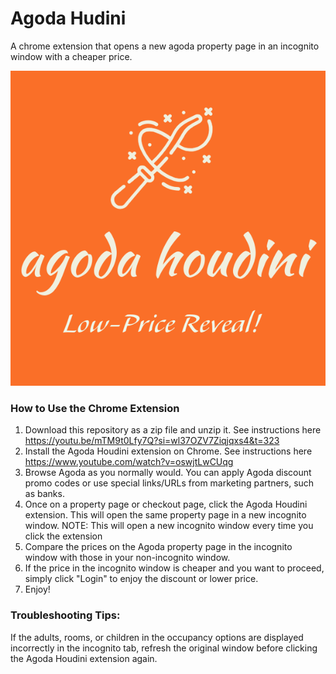 # Agoda Hudini
A chrome extension that opens a new agoda property page in an incognito window with a cheaper price.

![](https://github.com/shalomsiy638/agodahoudini/blob/main/Logo%20maker%20project-1%20(1).png)

### How to Use the Chrome Extension

1. Download this repository as a zip file and unzip it. See instructions here https://youtu.be/mTM9t0Lfy7Q?si=wl37OZV7Ziqjqxs4&t=323
2. Install the Agoda Houdini extension on Chrome. See instructions here https://www.youtube.com/watch?v=oswjtLwCUqg
3. Browse Agoda as you normally would. You can apply Agoda discount promo codes or use special links/URLs from marketing partners, such as banks.
4. Once on a property page or checkout page, click the Agoda Houdini extension. This will open the same property page in a new incognito window. NOTE: This will open a new incognito window every time you click the extension
5. Compare the prices on the Agoda property page in the incognito window with those in your non-incognito window.
6. If the price in the incognito window is cheaper and you want to proceed, simply click "Login" to enjoy the discount or lower price.
8. Enjoy!

### Troubleshooting Tips:

If the adults, rooms, or children in the occupancy options are displayed incorrectly in the incognito tab, refresh the original window before clicking the Agoda Houdini extension again.
